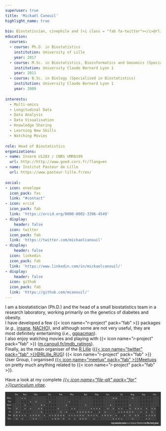 ```yaml
---
superuser: true
title: 'Mickaël Canouil'
highlight_name: true

bio: Biostatiscian, cinephile and [<i class = "fab fa-twitter"></i>@rlille_rug](https://twitter.com/rlille_rug) organiser.
education:
  courses:
  - course: Ph.D. in Biostatistics
    institution: University of Lille
    year: 2017
  - course: M.Sc. in Biostatistics, Bioinformatics and Genomics (Specialised in Biostatistics)
    institution: University Claude Bernard Lyon 1
    year: 2011
  - course: B.Sc. in Biology (Specialised in Biostatistics)
    institution: University Claude Bernard Lyon 1
    year: 2009

interests:
  - Multi-omics
  - Longitudinal Data
  - Data Analysis
  - Data Visualisation
  - Knowledge Sharing
  - Learning New Skills
  - Watching Movies

role: Head of Biostatistics
organizations:
- name: Inserm U1283 / CNRS UMR8199
  url: http://http://www.good.cnrs.fr/?lang=en
- name: Institut Pasteur de Lille
  url: https://www.pasteur-lille.fr/en/
  
social:
- icon: envelope
  icon_pack: fas
  link: "#contact"
- icon: orcid
  icon_pack: fab
  link: 'https://orcid.org/0000-0002-3396-4549'
- display:
    header: false
  icon: twitter
  icon_pack: fab
  link: 'https://twitter.com/mickaelcanouil'
- display:
    header: false
  icon: linkedin
  icon_pack: fab
  link: 'https://www.linkedin.com/in/mickaelcanouil/'
- display:
    header: false
  icon: github
  icon_pack: fab
  link: 'https://github.com/mcanouil/'
---
```


I am a biostatistician (Ph.D.) and the head of a small biostatistics team in a research laboratory, working primarily on the genetics of diabetes and obesity.  
I have developed a few {{< icon name="r-project" pack="fab" >}}&nbsp;packages (_e.g._,&nbsp;[insane](https://cran.r-project.org/package=insane), [NACHO](https://cran.r-project.org/package=NACHO)), and although some are not very useful, they are most definitely entertaining (_i.e._,&nbsp;[ggpacman](https://cran.r-project.org/package=ggpacman)).  
I also enjoy watching movies and playing with {{< icon name="r-project" pack="fab" >}} ([m.canouil.fr/imdb_ratings](https://m.canouil.fr/imdb_ratings/)).  
Finally, as the main organiser of the [R Lille](https://rlille.fr/) ([{{< icon name="twitter" pack="fab" >}}@RLille_RUG](https://twitter.com/RLille_RUG)) {{< icon name="r-project" pack="fab" >}} User Group, I organised [{{< icon name="meetup" pack="fab" >}}Meetups](https://www.meetup.com/R-Lille/) on pretty much anything related to {{< icon name="r-project" pack="fab" >}}.

Have a look at my complete [_{{< icon name="file-alt" pack="far" >}}curriculum vitae_](https://m.canouil.fr/curriculum-vitae/).

<img src="https://raw.githubusercontent.com/mcanouil/imdb-ratings/main/media/streak.svg" style = "margin-top: 0; margin-bottom: 0;" alt="Movies seen in a movie theatre year streak" />
